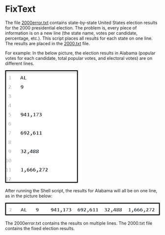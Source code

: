 # FixText
The file [2000error.txt](https://github.com/CodeCrazy97/FixText/blob/master/2000error.txt) contains state-by-state United States election results for the 2000 presidential election. The problem is, every piece of information is on a new line (the state name, votes per candidate, percentage, etc.). This script places all results for each state on one line. The results are placed in the [2000.txt](https://github.com/CodeCrazy97/FixText/blob/master/2000.txt) file. 

For example: In the below picture, the election results in Alabama (popular votes for each candidate, total popular votes, and electoral votes) are on different lines.

![alt text](https://github.com/CodeCrazy97/FixText/blob/master/ALbad.png)

After running the Shell script, the results for Alabama will all be on one line, as in the picture below:

![alt text](https://github.com/CodeCrazy97/FixText/blob/master/ALfixed.png)

The 2000error.txt contains the results on multiple lines. The 2000.txt file contains the fixed election results.
